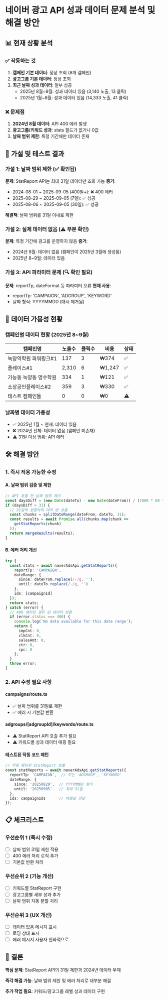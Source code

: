 # 네이버 광고 API 성과 데이터 문제 분석 및 해결 방안

## 📊 현재 상황 분석

### ✅ 작동하는 것
1. **캠페인 기본 데이터**: 정상 조회 (8개 캠페인)
2. **광고그룹 기본 데이터**: 정상 조회
3. **최근 날짜 성과 데이터**: 일부 성공
   - 2025년 8월~9월: 성과 데이터 있음 (3,140 노출, 13 클릭)
   - 2025년 1월~8월: 성과 데이터 있음 (14,333 노출, 41 클릭)

### ❌ 문제점
1. **2024년 8월 데이터**: API 400 에러 발생
2. **광고그룹/키워드 성과**: stats 필드가 없거나 0값
3. **날짜 범위 제한**: 특정 기간에만 데이터 존재

## 🔬 가설 및 테스트 결과

### 가설 1: 날짜 범위 제한 (✅ 확인됨)
**문제**: StatReport API는 최대 31일 데이터만 조회 가능
**증거**: 
- 2024-08-01 ~ 2025-09-05 (400일+): ❌ 400 에러
- 2025-08-29 ~ 2025-09-05 (7일): ✅ 성공
- 2025-08-06 ~ 2025-09-05 (30일): ✅ 성공

**해결책**: 날짜 범위를 31일 이내로 제한

### 가설 2: 실제 데이터 없음 (⚠️ 부분 확인)
**문제**: 특정 기간에 광고를 운영하지 않음
**증거**:
- 2024년 8월: 데이터 없음 (캠페인이 2025년 3월에 생성됨)
- 2025년 8~9월: 데이터 있음

### 가설 3: API 파라미터 문제 (🔍 확인 필요)
**문제**: reportTp, dateFormat 등 파라미터 오류
**현재 사용**:
- reportTp: 'CAMPAIGN', 'ADGROUP', 'KEYWORD'
- 날짜 형식: YYYYMMDD (대시 제거됨)

## 📝 데이터 가용성 현황

### 캠페인별 데이터 현황 (2025년 8~9월)
| 캠페인명 | 노출수 | 클릭수 | 비용 | 상태 |
|---------|--------|--------|------|------|
| 녹양역학원 파워링크#1 | 137 | 3 | ₩374 | ✅ |
| 플레이스#1 | 2,310 | 6 | ₩1,247 | ✅ |
| 가능동 녹양동 영수학원 | 334 | 1 | ₩121 | ✅ |
| 소상공인플레이스#2 | 359 | 3 | ₩330 | ✅ |
| 테스트 캠페인들 | 0 | 0 | ₩0 | ⚠️ |

### 날짜별 데이터 가용성
- ✅ 2025년 1월 ~ 현재: 데이터 있음
- ❌ 2024년 전체: 데이터 없음 (캠페인 미존재)
- ⚠️ 31일 이상 범위: API 에러

## 🛠️ 해결 방안

### 1. 즉시 적용 가능한 수정

#### A. 날짜 범위 검증 및 제한
```typescript
// API 호출 전 날짜 범위 체크
const daysDiff = (new Date(dateTo) - new Date(dateFrom)) / (1000 * 60 * 60 * 24);
if (daysDiff > 31) {
  // 31일씩 분할하여 여러 번 호출
  const chunks = splitDateRange(dateFrom, dateTo, 31);
  const results = await Promise.all(chunks.map(chunk => 
    getStatReports(chunk)
  ));
  return mergeResults(results);
}
```

#### B. 에러 처리 개선
```typescript
try {
  const stats = await naverAdsApi.getStatReports({
    reportTp: 'CAMPAIGN',
    dateRange: {
      since: dateFrom.replace(/-/g, ''),
      until: dateTo.replace(/-/g, '')
    },
    ids: [campaignId]
  });
  return stats;
} catch (error) {
  // 400 에러인 경우 빈 데이터 반환
  if (error.status === 400) {
    console.log('No data available for this date range');
    return {
      impCnt: 0,
      clkCnt: 0,
      salesAmt: 0,
      ctr: 0,
      cpc: 0
    };
  }
  throw error;
}
```

### 2. API 수정 필요 사항

#### campaigns/route.ts
- ✅ 날짜 범위를 31일로 제한
- ✅ 에러 시 기본값 반환

#### adgroups/[adgroupId]/keywords/route.ts
- ⚠️ StatReport API 호출 추가 필요
- ⚠️ 키워드별 성과 데이터 매핑 필요

#### 테스트된 작동 코드 패턴
```typescript
// 작동 확인된 StatReport 호출
const statReports = await naverAdsApi.getStatReports({
  reportTp: 'CAMPAIGN',  // 또는 'ADGROUP', 'KEYWORD'
  dateRange: {
    since: '20250829',  // YYYYMMDD 형식
    until: '20250905'   // 최대 31일
  },
  ids: campaignIds      // 배열로 전달
});
```

## 📋 체크리스트

### 우선순위 1 (즉시 수정)
- [ ] 날짜 범위 31일 제한 적용
- [ ] 400 에러 처리 로직 추가
- [ ] 기본값 반환 처리

### 우선순위 2 (기능 개선)
- [ ] 키워드별 StatReport 구현
- [ ] 광고그룹별 세부 성과 추가
- [ ] 날짜 범위 자동 분할 처리

### 우선순위 3 (UX 개선)
- [ ] 데이터 없음 메시지 표시
- [ ] 로딩 상태 표시
- [ ] 에러 메시지 사용자 친화적으로

## 🎯 결론

**핵심 문제**: StatReport API의 31일 제한과 2024년 데이터 부재

**즉각 해결 가능**: 날짜 범위 제한 및 에러 처리로 대부분 해결

**추가 작업 필요**: 키워드/광고그룹 레벨 성과 데이터 구현